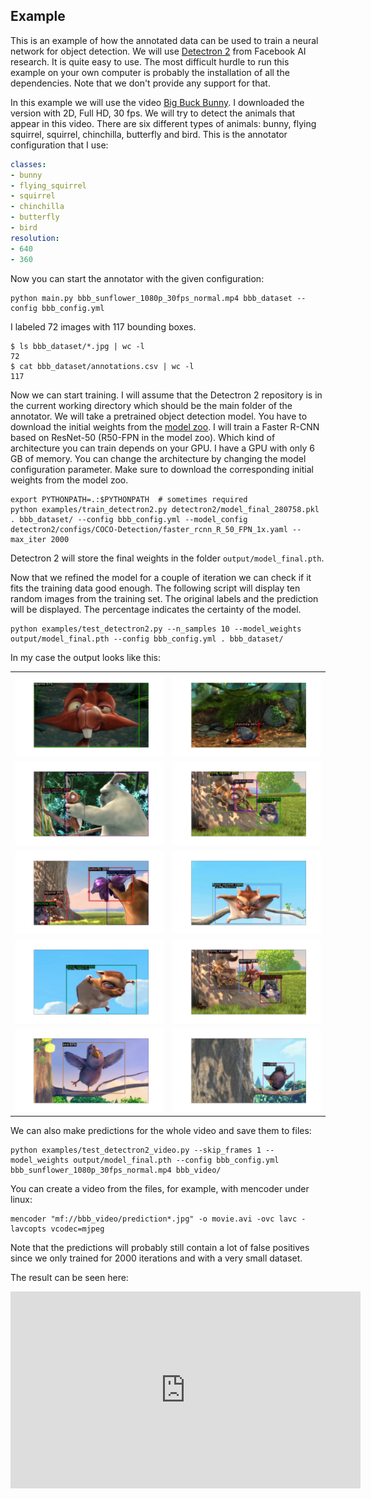 ## Example

This is an example of how the annotated data can be used to train a neural
network for object detection. We will use
[Detectron 2](https://github.com/facebookresearch/detectron2) from Facebook
AI research. It is quite easy to use. The most difficult hurdle to run this
example on your own computer is probably the installation of all the
dependencies. Note that we don't provide any support for that.

In this example we will use the video
[Big Buck Bunny](http://bbb3d.renderfarming.net/).
I downloaded the version with 2D, Full HD, 30 fps.
We will try to detect the animals that appear in this video. There are
six different types of animals: bunny, flying squirrel, squirrel,
chinchilla, butterfly and bird. This is the annotator configuration
that I use:

```yaml
classes:
- bunny
- flying_squirrel
- squirrel
- chinchilla
- butterfly
- bird
resolution:
- 640
- 360
```

Now you can start the annotator with the given configuration:

    python main.py bbb_sunflower_1080p_30fps_normal.mp4 bbb_dataset --config bbb_config.yml

I labeled 72 images with 117 bounding boxes.

    $ ls bbb_dataset/*.jpg | wc -l
    72
    $ cat bbb_dataset/annotations.csv | wc -l
    117

Now we can start training. I will assume that the Detectron 2 repository is in the
current working directory which should be the main folder of the annotator. We will
take a pretrained object detection model. You have to download the initial weights
from the [model zoo](https://github.com/facebookresearch/detectron2/blob/master/MODEL_ZOO.md#coco-object-detection-baselines).
I will train a Faster R-CNN based on ResNet-50 (R50-FPN in the model zoo).
Which kind of architecture you can train depends on your GPU. I have a GPU with only
6 GB of memory. You can change the architecture by changing the model configuration
parameter. Make sure to download the corresponding initial weights from the model zoo.

    export PYTHONPATH=.:$PYTHONPATH  # sometimes required
    python examples/train_detectron2.py detectron2/model_final_280758.pkl . bbb_dataset/ --config bbb_config.yml --model_config detectron2/configs/COCO-Detection/faster_rcnn_R_50_FPN_1x.yaml --max_iter 2000

Detectron 2 will store the final weights in the folder `output/model_final.pth`.

Now that we refined the model for a couple of iteration we can check if it
fits the training data good enough. The following script will display ten
random images from the training set. The original labels and the prediction
will be displayed. The percentage indicates the certainty of the model.

    python examples/test_detectron2.py --n_samples 10 --model_weights output/model_final.pth --config bbb_config.yml . bbb_dataset/

In my case the output looks like this:

<table>
<tr>
<td><img src="doc/Figure_1.png" width=100% /></td>
<td><img src="doc/Figure_2.png" width=100% /></td>
</tr>
<tr>
<td><img src="doc/Figure_3.png" width=100% /></td>
<td><img src="doc/Figure_4.png" width=100% /></td>
</tr>
<tr>
<td><img src="doc/Figure_5.png" width=100% /></td>
<td><img src="doc/Figure_6.png" width=100% /></td>
</tr>
<tr>
<td><img src="doc/Figure_7.png" width=100% /></td>
<td><img src="doc/Figure_8.png" width=100% /></td>
</tr>
<tr>
<td><img src="doc/Figure_9.png" width=100% /></td>
<td><img src="doc/Figure_10.png" width=100% /></td>
</tr>
</table>

We can also make predictions for the whole video and save them to files:

    python examples/test_detectron2_video.py --skip_frames 1 --model_weights output/model_final.pth --config bbb_config.yml bbb_sunflower_1080p_30fps_normal.mp4 bbb_video/

You can create a video from the files, for example, with mencoder under linux:

    mencoder "mf://bbb_video/prediction*.jpg" -o movie.avi -ovc lavc -lavcopts vcodec=mjpeg

Note that the predictions will probably still contain a lot of false positives
since we only trained for 2000 iterations and with a very small dataset.

The result can be seen here:

<iframe width="560" height="315" src="https://www.youtube.com/embed/OMUira-DD60" frameborder="0" allow="accelerometer; autoplay; encrypted-media; gyroscope; picture-in-picture" allowfullscreen></iframe>

